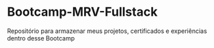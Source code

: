 # Bootcamp-MRV-Fullstack
Repositório para armazenar meus projetos, certificados e experiências dentro desse Bootcamp
